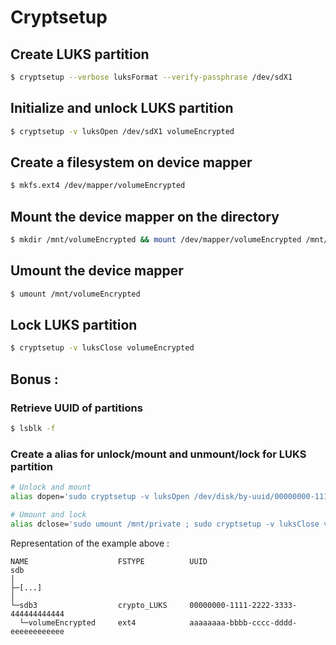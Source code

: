 Cryptsetup
===

## Create LUKS partition
```bash
$ cryptsetup --verbose luksFormat --verify-passphrase /dev/sdX1
```

## Initialize and unlock LUKS partition
```bash
$ cryptsetup -v luksOpen /dev/sdX1 volumeEncrypted 
```

## Create a filesystem on device mapper
```bash
$ mkfs.ext4 /dev/mapper/volumeEncrypted
```

## Mount the device mapper on the directory
```bash
$ mkdir /mnt/volumeEncrypted && mount /dev/mapper/volumeEncrypted /mnt/volumeEncrypted
```

## Umount the device mapper
```bash
$ umount /mnt/volumeEncrypted
```

## Lock LUKS partition
```bash
$ cryptsetup -v luksClose volumeEncrypted 
```

## Bonus :

### Retrieve UUID of partitions
```bash
$ lsblk -f
```

### Create a alias for unlock/mount and unmount/lock for LUKS partition
```bash
# Unlock and mount
alias dopen='sudo cryptsetup -v luksOpen /dev/disk/by-uuid/00000000-1111-2222-3333-444444444444 volumeEncrypted && sudo mount --uuid aaaaaaaa-bbbb-cccc-dddd-eeeeeeeeeeee /mnt/private'

# Umount and lock
alias dclose='sudo umount /mnt/private ; sudo cryptsetup -v luksClose volumeEncrypted'
```

Representation of the example above :
```
NAME                    FSTYPE          UUID
sdb
│
├─[...]
│
└─sdb3                  crypto_LUKS     00000000-1111-2222-3333-444444444444              
  └─volumeEncrypted     ext4            aaaaaaaa-bbbb-cccc-dddd-eeeeeeeeeeee
```
